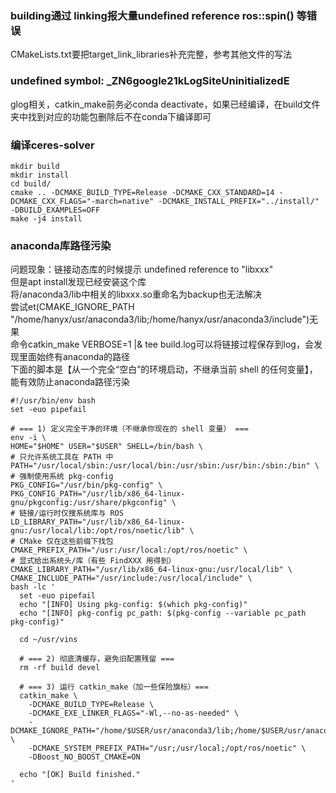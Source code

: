 ### building通过 linking报大量undefined reference ros::spin() 等错误
CMakeLists.txt要把target_link_libraries补充完整，参考其他文件的写法

### undefined symbol: _ZN6google21kLogSiteUninitializedE
glog相关，catkin_make前务必conda deactivate，如果已经编译，在build文件夹中找到对应的功能包删除后不在conda下编译即可

### 编译ceres-solver
```
mkdir build
mkdir install
cd build/
cmake .. -DCMAKE_BUILD_TYPE=Release -DCMAKE_CXX_STANDARD=14 -DCMAKE_CXX_FLAGS="-march=native" -DCMAKE_INSTALL_PREFIX="../install/" -DBUILD_EXAMPLES=OFF
make -j4 install
```

### anaconda库路径污染
问题现象：链接动态库的时候提示 undefined reference to "libxxx"  
但是apt install发现已经安装这个库  
将/anaconda3/lib中相关的libxxx.so重命名为backup也无法解决  
尝试et(CMAKE_IGNORE_PATH "/home/hanyx/usr/anaconda3/lib;/home/hanyx/usr/anaconda3/include")无果  
命令catkin_make VERBOSE=1 |& tee build.log可以将链接过程保存到log，会发现里面始终有anaconda的路径  
下面的脚本是【从一个完全“空白”的环境启动，不继承当前 shell 的任何变量】，能有效防止anaconda路径污染
```
#!/usr/bin/env bash
set -euo pipefail

# === 1) 定义完全干净的环境（不继承你现在的 shell 变量） ===
env -i \
HOME="$HOME" USER="$USER" SHELL=/bin/bash \
# 只允许系统工具在 PATH 中
PATH="/usr/local/sbin:/usr/local/bin:/usr/sbin:/usr/bin:/sbin:/bin" \
# 强制使用系统 pkg-config
PKG_CONFIG="/usr/bin/pkg-config" \
PKG_CONFIG_PATH="/usr/lib/x86_64-linux-gnu/pkgconfig:/usr/share/pkgconfig" \
# 链接/运行时仅搜系统库与 ROS
LD_LIBRARY_PATH="/usr/lib/x86_64-linux-gnu:/usr/local/lib:/opt/ros/noetic/lib" \
# CMake 仅在这些前缀下找包
CMAKE_PREFIX_PATH="/usr:/usr/local:/opt/ros/noetic" \
# 显式给出系统头/库（有些 FindXXX 用得到）
CMAKE_LIBRARY_PATH="/usr/lib/x86_64-linux-gnu:/usr/local/lib" \
CMAKE_INCLUDE_PATH="/usr/include:/usr/local/include" \
bash -lc '
  set -euo pipefail
  echo "[INFO] Using pkg-config: $(which pkg-config)"
  echo "[INFO] pkg-config pc_path: $(pkg-config --variable pc_path pkg-config)"

  cd ~/usr/vins

  # === 2) 彻底清缓存，避免旧配置残留 ===
  rm -rf build devel

  # === 3) 运行 catkin_make（加一些保险旗标）===
  catkin_make \
    -DCMAKE_BUILD_TYPE=Release \
    -DCMAKE_EXE_LINKER_FLAGS="-Wl,--no-as-needed" \
    -DCMAKE_IGNORE_PATH="/home/$USER/usr/anaconda3/lib;/home/$USER/usr/anaconda3/include" \
    -DCMAKE_SYSTEM_PREFIX_PATH="/usr;/usr/local;/opt/ros/noetic" \
    -DBoost_NO_BOOST_CMAKE=ON

  echo "[OK] Build finished."
'

```